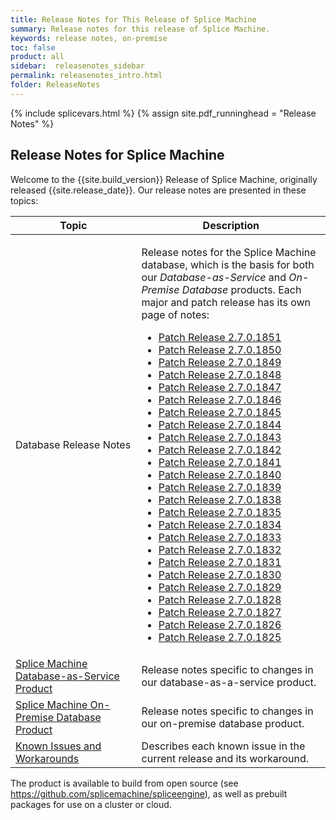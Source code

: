 ```yaml
---
title: Release Notes for This Release of Splice Machine
summary: Release notes for this release of Splice Machine.
keywords: release notes, on-premise
toc: false
product: all
sidebar:  releasenotes_sidebar
permalink: releasenotes_intro.html
folder: ReleaseNotes
---
```

<section>
<div class="TopicContent" data-swiftype-index="true" markdown="1">
{% include splicevars.html %}
{% assign site.pdf_runninghead = "Release Notes" %}

# Release Notes for Splice Machine

Welcome to the {{site.build_version}} Release of Splice Machine, originally released  {{site.release_date}}. Our release notes are presented in these topics:

<table>
    <col width="40%" />
    <col />
    <thead>
        <tr>
            <th>Topic</th>
            <th>Description</th>
        </tr>
    </thead>
    <tbody>
        <tr>
            <td>Database Release Notes</td>
            <td><p>Release notes for the Splice Machine database, which is the basis for both our <em>Database-as-Service</em> and <em>On-Premise Database</em> products. Each major and patch release has its own page of notes:</p>
            <ul>
                <li><a href="releasenotes_2.7.1851.html">Patch Release 2.7.0.1851</a></li>
                <li><a href="releasenotes_2.7.1850.html">Patch Release 2.7.0.1850</a></li>
                <li><a href="releasenotes_2.7.1849.html">Patch Release 2.7.0.1849</a></li>
                <li><a href="releasenotes_2.7.1848.html">Patch Release 2.7.0.1848</a></li>
                <li><a href="releasenotes_2.7.1847.html">Patch Release 2.7.0.1847</a></li>
                <li><a href="releasenotes_2.7.1846.html">Patch Release 2.7.0.1846</a></li>
                <li><a href="releasenotes_2.7.1845.html">Patch Release 2.7.0.1845</a></li>
                <li><a href="releasenotes_2.7.1844.html">Patch Release 2.7.0.1844</a></li>
                <li><a href="releasenotes_2.7.1843.html">Patch Release 2.7.0.1843</a></li>
                <li><a href="releasenotes_2.7.1842.html">Patch Release 2.7.0.1842</a></li>
                <li><a href="releasenotes_2.7.1841.html">Patch Release 2.7.0.1841</a></li>
                <li><a href="releasenotes_2.7.1840.html">Patch Release 2.7.0.1840</a></li>
                <li><a href="releasenotes_2.7.1839.html">Patch Release 2.7.0.1839</a></li>
                <li><a href="releasenotes_2.7.1838.html">Patch Release 2.7.0.1838</a></li>
                <li><a href="releasenotes_2.7.1835.html">Patch Release 2.7.0.1835</a></li>
                <li><a href="releasenotes_2.7.1834.html">Patch Release 2.7.0.1834</a></li>
                <li><a href="releasenotes_2.7.1833.html">Patch Release 2.7.0.1833</a></li>
                <li><a href="releasenotes_2.7.1832.html">Patch Release 2.7.0.1832</a></li>
                <li><a href="releasenotes_2.7.1831.html">Patch Release 2.7.0.1831</a></li>
                <li><a href="releasenotes_2.7.1830.html">Patch Release 2.7.0.1830</a></li>
                <li><a href="releasenotes_2.7.1829.html">Patch Release 2.7.0.1829</a></li>
                <li><a href="releasenotes_2.7.1828.html">Patch Release 2.7.0.1828</a></li>
                <li><a href="releasenotes_2.7.1827.html">Patch Release 2.7.0.1827</a></li>
                <li><a href="releasenotes_2.7.1826.html">Patch Release 2.7.0.1826</a></li>
                <li><a href="releasenotes_2.7.1825.html">Patch Release 2.7.0.1825</a></li>
            </ul>
            </td>
        </tr>
        <tr>
            <td><a href="releasenotes_dbaas.html">Splice Machine Database-as-Service Product</a></td>
            <td>Release notes specific to changes in our database-as-a-service product.</td>
        </tr>
        <tr>
            <td><a href="releasenotes_onprem.html">Splice Machine On-Premise Database Product</a></td>
            <td>Release notes specific to changes in our on-premise database product.</td>
        </tr>
        <tr>
            <td><a href="releasenotes_workarounds.html">Known Issues and Workarounds</a></td>
            <td>Describes each known issue in the current release and its workaround.</td>
        </tr>
    </tbody>
</table>

The product is available to build from open source (see <https://github.com/splicemachine/spliceengine>), as well as prebuilt packages for use on a cluster or cloud.

</div>
</section>
